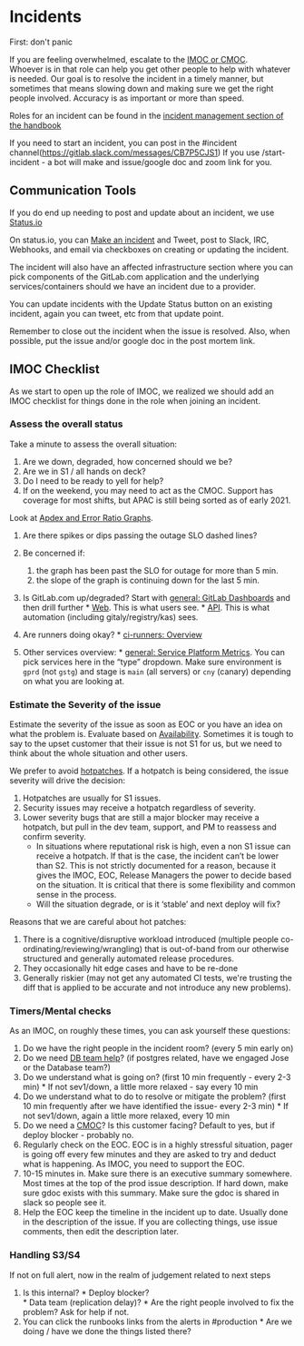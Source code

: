 # Incidents

First: don't panic

If you are feeling overwhelmed, escalate to the [IMOC or CMOC](https://about.gitlab.com/handbook/engineering/infrastructure/incident-management/#roles).  
Whoever is in that role can help you get other people to help with whatever is needed.  Our goal is to resolve the incident in a timely manner, but sometimes that means slowing down and making sure we get the right people involved.  Accuracy is as important or more than speed.

Roles for an incident can be found in the [incident management section of the handbook](https://about.gitlab.com/handbook/engineering/infrastructure/incident-management/)

If you need to start an incident, you can post in the #incident channel(https://gitlab.slack.com/messages/CB7P5CJS1)
If you use /start-incident - a bot will make and issue/google doc and zoom link for you.

## Communication Tools

If you do end up needing to post and update about an incident, we use [Status.io](https://status.io)

On status.io, you can [Make an incident](https://app.status.io/dashboard/5b36dc6502d06804c08349f7/incident/create) and Tweet, post to Slack, IRC, Webhooks, and email via checkboxes on creating or updating the incident.

The incident will also have an affected infrastructure section where you can pick components of the GitLab.com application and the underlying services/containers should we have an incident due to a provider.

You can update incidents with the Update Status button on an existing incident, again you can tweet, etc from that update point.

Remember to close out the incident when the issue is resolved.  Also, when possible, put the issue and/or google doc in the post mortem link.

## IMOC Checklist

As we start to open up the role of IMOC, we realized we should add an IMOC checklist for things done in the role when joining an incident.

### Assess the overall status
Take a minute to assess the overall situation:
  1. Are we down, degraded, how concerned should we be?   
  2. Are we in S1 / all hands on deck?  
  3. Do I need to be ready to yell for help?
  4. If on the weekend, you may need to act as the CMOC.  Support has coverage for most shifts, but APAC is still being sorted as of early 2021.

Look at [Apdex and Error Ratio Graphs](https://dashboards.gitlab.net/d/general-service/general-service-platform-metrics?orgId=1). 

1. Are there spikes or dips passing the outage SLO dashed lines?  
1. Be concerned if:
   1. the graph has been past the SLO for outage for more than 5 min.
   1. the slope of the graph is continuing down for the last 5 min.

  1. Is GitLab.com up/degraded? Start with [general: GitLab Dashboards](https://dashboards.gitlab.net/d/general-public-splashscreen/general-gitlab-dashboards?orgId=1) and then drill further
    * [Web](https://dashboards.gitlab.net/d/web-main/web-overview?orgId=1). This is what users see.
    * [API](https://dashboards.gitlab.net/d/api-main/api-overview?orgId=1). This is what automation (including gitaly/registry/kas) sees.
  2. Are runners doing okay?
    * [ci-runners: Overview](https://dashboards.gitlab.net/d/ci-runners-main/ci-runners-overview?orgId=1)
  3. Other services overview:
    * [general: Service Platform Metrics](https://dashboards.gitlab.net/d/general-service/general-service-platform-metrics?orgId=1). You can pick services here in the “type” dropdown. Make sure environment is `gprd` (not `gstg`) and stage is `main` (all servers) or `cny` (canary) depending on what you are looking at.

### Estimate the Severity of the issue

Estimate the severity of the issue as soon as EOC or you have an idea on what the problem is. Evaluate based on [Availability](/handbook/engineering/quality/issue-triage/#availability). Sometimes it is tough to say to the upset customer that their issue is not S1 for us, but we need to think about the whole situation and other users. 

We prefer to avoid [hotpatches](https://gitlab.com/gitlab-org/release/docs/-/blob/master/general/deploy/post-deployment-patches.md#overview). If a hotpatch is being considered, the issue severity will drive the decision:

1. Hotpatches are usually for S1 issues.
1. Security issues may receive a hotpatch regardless of severity.
1. Lower severity bugs that are still a major blocker may receive a hotpatch, but pull in the dev team, support, and PM to reassess and confirm severity. 
    * In situations where reputational risk is high, even a non S1 issue can receive a hotpatch. If that is the case, the incident can’t be lower than S2. This is not strictly documented for a reason, because it gives the IMOC, EOC, Release Managers the power to decide based on the situation. It is critical that there is some flexibility and common sense in the process. 
    * Will the situation degrade, or is it ‘stable’ and next deploy will fix?

Reasons that we are careful about hot patches:
1. There is a cognitive/disruptive workload introduced (multiple people co-ordinating/reviewing/wrangling) that is out-of-band from our otherwise structured and generally automated release procedures.
2. They occasionally hit edge cases and have to be re-done
3. Generally riskier (may not get any automated CI tests, we're trusting the diff that is applied to be accurate and not introduce any new problems).

### Timers/Mental checks 
As an IMOC, on roughly these times, you can ask yourself these questions:
  1. Do we have the right people in the incident room? (every 5 min early on)
  2. Do we need [DB team help](https://about.gitlab.com/handbook/engineering/infrastructure/database/)? (if postgres related, have we engaged Jose or the Database team?)  
  3. Do we understand what is going on? (first 10 min frequently - every 2-3 min)
    * If not sev1/down, a little more relaxed - say every 10  min
  4. Do we understand what to do to resolve or mitigate the problem? (first 10 min frequently after we have identified the issue- every 2-3 min)
    * If not sev1/down, again a little more relaxed, every 10 min
  5. Do we need a [CMOC](https://about.gitlab.com/handbook/engineering/infrastructure/incident-management/#how-to-engage-the-cmoc-only-during-weekdays)?  Is this customer facing?  Default to yes, but if deploy blocker - probably no.
  6. Regularly check on the EOC. EOC is in a highly stressful situation, pager is going off every few minutes and they are asked to try and deduct what is happening. As IMOC, you need to support the EOC. 
  7. 10-15 minutes in.  Make sure there is an executive summary somewhere.  Most times at the top of the prod issue description.  If hard down, make sure gdoc exists with this summary.  Make sure the gdoc is shared in slack so people see it.
  8. Help the EOC keep the timeline in the incident up to date.  Usually done in the description of the issue.  If you are collecting things, use issue comments, then edit the description later.

### Handling S3/S4
If not on full alert, now in the realm of judgement related to next steps
  1. Is this internal? 
    * Deploy blocker?  
    * Data team (replication delay)?
    * Are the right people involved to fix the problem? Ask for help if not.  
  2. You can click the runbooks links from the alerts in #production
    * Are we doing / have we done the things listed there?
